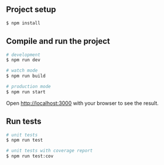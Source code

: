 ## Project setup

```bash
$ npm install
```

## Compile and run the project

```bash
# development
$ npm run dev

# watch mode
$ npm run build

# production mode
$ npm run start
```

Open [http://localhost:3000](http://localhost:3000) with your browser to see the result.

## Run tests

```bash
# unit tests
$ npm run test

# unit tests with coverage report
$ npm run test:cov
```
